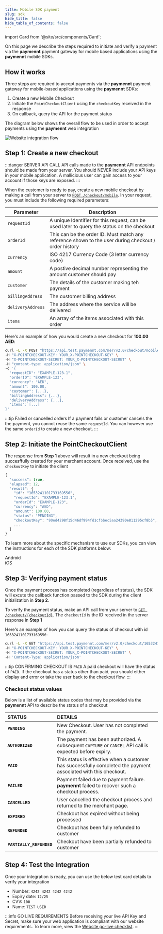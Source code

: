 ```yaml
---
title: Mobile SDK payment
slug: sdk
hide_title: false
hide_table_of_contents: false
---
```


import Card from '@site/src/components/Card';

On this page we describe the steps required to initiate and verify a payment via the **paymennt** payment gateway for mobile based applications using the **paymennt** mobile SDKs.

## How it works

Three steps are required to accept payments via the **paymennt** payment gateway for mobile-based applications using the **paymennt** SDKs:

1. Create a new Mobile Checkout
2. Initiate the `PointCheckoutClient` using the `checkoutKey` received in the response
3. On callback, query the API for the payment status

The diagram below shows the overall flow to be used in order to accept payments using the **paymennt**
web integration

![Website integration flow](/img/docs/build/initiate/sdk-flow.png)

## Step 1: Create a new checkout

:::danger SERVER API CALL
API calls made to the **paymennt** API endpoints should be made from your server. You should NEVER include your API keys in your mobile application. A mallicious user can gain access to your account if those keys are exposed.
:::

When the customer is ready to pay, create a new mobile checkout by making a call from your server to <a href="/api/#operation/create_checkout_mobile" target="_blank">`POST /checkout/mobile`</a>. In your request, you must include the following required parameters:

| **Parameter**     | **Description**                                                                                      |
| ----------------- | ---------------------------------------------------------------------------------------------------- |
| `requestId`       | A unique Identifier for this request, can be used later to query the status on the checkout          |
| `orderId`         | This can be the order ID. Must match any reference shown to the user during checkout / order history |
| `currency`        | ISO 4217 Currency Code (3 letter currency code)                                                      |
| `amount`          | A postive decimal number representing the amount customer should pay                                 |
| `customer`        | The details of the customer making teh payment                                                       |
| `billingAddress`  | The customer billing address                                                                         |
| `deliveryAddress` | The address where the service will be delivered                                                      |
| `items`           | An array of the items associated with this order                                                     |

Here's an example of how you would create a new checkout for **100.00 AED**:

```bash title="curl"
curl -L -X POST "https://api.test.paymennt.com/mer/v2.0/checkout/mobile" \
-H "X-POINTCHECKOUT-KEY: YOUR_X-POINTCHECKOUT-KEY" \
-H "X-POINTCHECKOUT-SECRET: YOUR_X-POINTCHECKOUT-SECRET" \
-H "content-type: application/json" \
-d '{
  "requestID": "EXAMPLE-123.1",
  "orderID": "EXAMPLE-123",
  "currency": "AED",
  "amount": 100.00,
  "customer": {...},
  "billingAddress": {...},
  "deliveryAddress": {...},
  "items": [...]
}'
```

:::tip Failed or cancelled orders
If a payment fails or customer cancels the the payment, you cannot reuse the same `requestId`. You can however use the same `orderId` to create a new checkout.
:::

## Step 2: Initiate the PointCheckoutClient

The response from **Step 1** above will result in a new checkout being succesffully created for your merchant account. Once received, use the `checkoutKey` to initiate the client

```jsx title="200 Response"
{
  "success": true,
  "elapsed": 12,
  "result": {
    "id": "1653241101733169556",
    "requestId": "EXAMPLE-123.1",
    "orderId": "EXAMPLE-123",
    "currency": "AED",
    "amount": 100.00,
    "status": "PENDING",
    "checkoutKey": "90ed4298f15d46df994fd1cfbbec5aa24390e811295cf8b5",
    ...
  }
}
```

To learn more about the specific mechanism to use our SDKs, you can view the instructions for each of the SDK platforms below:

<div class="row">
  <div class="col col--3">
    <Card
      image="/img/docs/integrate/sdks/android-logo.svg"
      link="/docs/integrate/sdks/android"
      action="Android">
      Android
    </Card>
  </div>
  <div class="col col--3">
    <Card
      image="/img/docs/integrate/sdks/ios-logo.svg"
      link="/docs/integrate/sdks/ios"
      action="iOS">
      iOS
    </Card>
  </div>
</div>

## Step 3: Verifying payment status

Once the payment process has completed (regardless of status), the SDK will excute the callback function passed to the SDK during the client initialization in **Step 2**.

To verify the payment status, make an API call from your server to <a href="/api/#operation/get_checkout" target="_blank">`GET /checkout/{checkoutId}`</a>. The `checkoutId` is the ID received in the server response in **Step 1**

Here's an example of how you can query the status of checkout with id `1653241101733169556`:

```bash title="curl"
curl -L -X GET "https://api.test.paymennt.com/mer/v2.0/checkout/1653241101733169556" \
-H "X-POINTCHECKOUT-KEY: YOUR_X-POINTCHECKOUT-KEY" \
-H "X-POINTCHECKOUT-SECRET: YOUR_X-POINTCHECKOUT-SECRET" \
-H 'Content-Type: application/json'
```

:::tip CONFIRMING CHECKOUT IS `PAID`
A paid checkout will have the status of `PAID`. If the checkout has a status other than paid, you should either display and error or take the user back to the checkout flow.
:::

### Checkout status values

Below is a list of available status codes that may be provided via the **paymennt** API to describe the status of a checkout:

| STATUS                   | DETAILS                                                                                                        |
| :----------------------- | :------------------------------------------------------------------------------------------------------------- |
| **`PENDING`**            | New Checkout. User has not completed the payment.                                                              |
| **`AUTHORIZED`**         | The payment has been authorized. A subsequent `CAPTURE` or `CANCEL` API call is expected before expiry.        |
| **`PAID`**               | This status is effective when a customer has successfully completed the payment associated with this checkout. |
| **`FAILED`**             | Payment failed due to payment failure. **paymennt** failed to recover such a checkout process.                 |
| **`CANCELLED`**          | User cancelled the checkout process and returned to the merchant page.                                         |
| **`EXPIRED`**            | Checkout has expired without being processed                                                                   |
| **`REFUNDED`**           | Checkout has been fully refunded to customer                                                                   |
| **`PARTIALLY_REFUNDED`** | Checkout have been partially refunded to customer                                                              |

## Step 4: Test the Integration

Once your integration is ready, you can use the below test card details to verify your integration

- Number: `4242 4242 4242 4242`
- Expiry date: `12/25`
- CVV: `100`
- Name: `TEST USER`

:::info GO LIVE REQUIREMENTS
Before receiving your live API Key and Secret, make sure your web application is compliant with our website requirements. To learn more, view the [Website go-live checklist](/guides/developer/website-checklist).
:::
